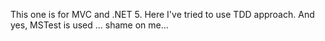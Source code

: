 This one is for MVC and .NET 5.
Here I've tried to use TDD approach. 
And yes, MSTest is used ... shame on me...
